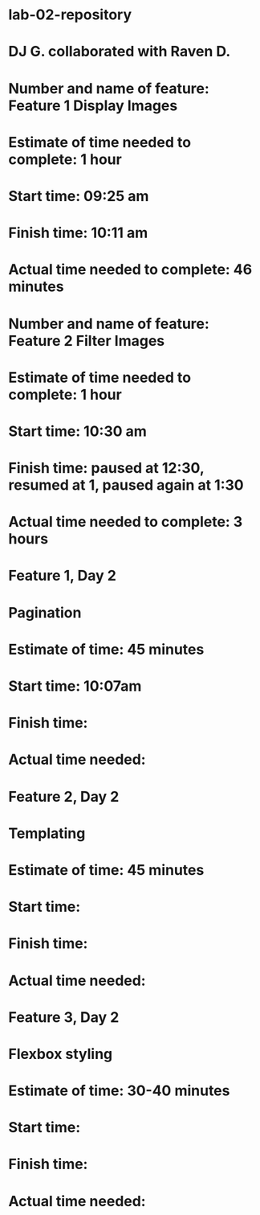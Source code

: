 # lab-02-repository
# DJ G. collaborated with Raven D.

# Number and name of feature: Feature 1 Display Images
# Estimate of time needed to complete: 1 hour
# Start time: 09:25 am
# Finish time: 10:11 am
# Actual time needed to complete: 46 minutes

# Number and name of feature: Feature 2 Filter Images
# Estimate of time needed to complete: 1 hour
# Start time: 10:30 am
# Finish time: paused at 12:30, resumed at 1, paused again at 1:30 
# Actual time needed to complete: 3 hours

# Feature 1, Day 2
# Pagination
# Estimate of time: 45 minutes
# Start time: 10:07am
# Finish time:
# Actual time needed: 


# Feature 2, Day 2
# Templating
# Estimate of time: 45 minutes
# Start time:
# Finish time:
# Actual time needed: 


# Feature 3, Day 2
# Flexbox styling
# Estimate of time: 30-40 minutes
# Start time:
# Finish time:
# Actual time needed: 